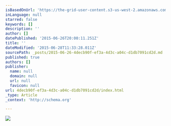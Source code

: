 ```yaml
---
isBasedOnUrl: 'https://the-grid-user-content.s3-us-west-2.amazonaws.com/cb8daaa1-5d95-41ec-ae2f-2d6ca4157090.jpg'
inLanguage: null
starred: false
keywords: []
description: ''
author: []
datePublished: '2015-06-26T20:00:11.251Z'
title: ''
dateModified: '2015-06-28T11:33:28.011Z'
sourcePath: _posts/2015-06-26-4decb90f-ef3a-4d3c-a04c-d1db7091cd2d.md
published: true
authors: []
publisher:
  name: null
  domain: null
  url: null
  favicon: null
url: 4decb90f-ef3a-4d3c-a04c-d1db7091cd2d/index.html
_type: Article
_context: 'http://schema.org'

---
```

![](https://the-grid-user-content.s3-us-west-2.amazonaws.com/cb8daaa1-5d95-41ec-ae2f-2d6ca4157090.jpg)